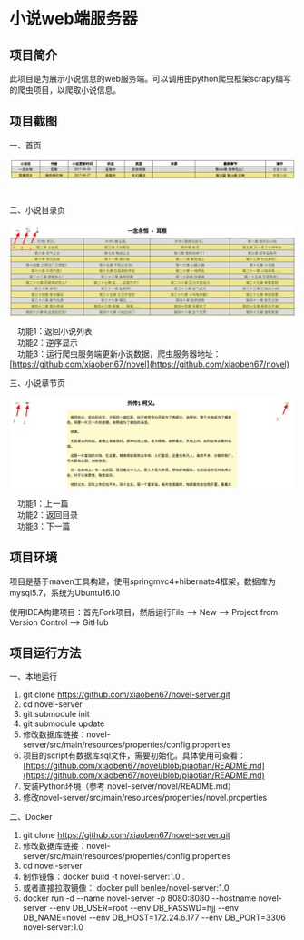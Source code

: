 # 小说web端服务器

## 项目简介
   此项目是为展示小说信息的web服务端。可以调用由python爬虫框架scrapy编写的爬虫项目，以爬取小说信息。
    
## 项目截图
   一、首页
   
   ![md-index](src/main/webapp/WEB-INF/static/images/md-index.png)
   
   二、小说目录页
   
   ![md-catalog](src/main/webapp/WEB-INF/static/images/md-catalog.png)
   
   &emsp;功能1：返回小说列表  
   &emsp;功能2：逆序显示  
   &emsp;功能3：运行爬虫服务端更新小说数据，爬虫服务器地址：[https://github.com/xiaoben67/novel](https://github.com/xiaoben67/novel)
   
   三、小说章节页
   
   ![md-chapter](src/main/webapp/WEB-INF/static/images/md-chapter.png)
    
   &emsp;功能1：上一篇  
   &emsp;功能2：返回目录  
   &emsp;功能3：下一篇  
    
## 项目环境
   项目是基于maven工具构建，使用springmvc4+hibernate4框架，数据库为mysql5.7，系统为Ubuntu16.10    
   
   使用IDEA构建项目：首先Fork项目，然后运行File --> New --> Project from Version Control --> GitHub
   
## 项目运行方法
   一、本地运行

   1. git clone https://github.com/xiaoben67/novel-server.git
   2. cd novel-server
   3. git submodule init
   4. git submodule update
   5. 修改数据库链接：novel-server/src/main/resources/properties/config.properties
   6. 项目的script有数据库sql文件，需要初始化。具体使用可查看：[https://github.com/xiaoben67/novel/blob/piaotian/README.md](https://github.com/xiaoben67/novel/blob/piaotian/README.md)
   7. 安装Python环境（参考 novel-server/novel/README.md）
   8. 修改novel-server/src/main/resources/properties/novel.properties
   
   二、Docker
   
   1. git clone https://github.com/xiaoben67/novel-server.git
   2. 修改数据库链接：novel-server/src/main/resources/properties/config.properties
   3. cd novel-server
   4. 制作镜像：docker build -t novel-server:1.0 .
   5. 或者直接拉取镜像： docker pull benlee/novel-server:1.0
   5. docker run -d --name novel-server -p 8080:8080 --hostname novel-server --env DB_USER=root --env DB_PASSWD=hjj --env DB_NAME=novel --env DB_HOST=172.24.6.177 --env DB_PORT=3306 novel-server:1.0
   
